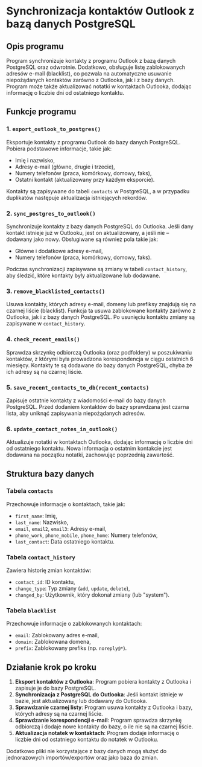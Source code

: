 # Synchronizacja kontaktów Outlook z bazą danych PostgreSQL

## Opis programu
Program synchronizuje kontakty z programu Outlook z bazą danych PostgreSQL oraz odwrotnie. Dodatkowo, obsługuje listę zablokowanych adresów e-mail (blacklist), co pozwala na automatyczne usuwanie niepożądanych kontaktów zarówno z Outlooka, jak i z bazy danych. Program może także aktualizować notatki w kontaktach Outlooka, dodając informację o liczbie dni od ostatniego kontaktu.

## Funkcje programu

### 1. `export_outlook_to_postgres()`
Eksportuje kontakty z programu Outlook do bazy danych PostgreSQL. Pobiera podstawowe informacje, takie jak:
- Imię i nazwisko,
- Adresy e-mail (główne, drugie i trzecie),
- Numery telefonów (praca, komórkowy, domowy, faks),
- Ostatni kontakt (aktualizowany przy każdym eksporcie).

Kontakty są zapisywane do tabeli `contacts` w PostgreSQL, a w przypadku duplikatów następuje aktualizacja istniejących rekordów.

### 2. `sync_postgres_to_outlook()`
Synchronizuje kontakty z bazy danych PostgreSQL do Outlooka. Jeśli dany kontakt istnieje już w Outlooku, jest on aktualizowany, a jeśli nie – dodawany jako nowy. Obsługiwane są również pola takie jak:
- Główne i dodatkowe adresy e-mail,
- Numery telefonów (praca, komórkowy, domowy, faks).

Podczas synchronizacji zapisywane są zmiany w tabeli `contact_history`, aby śledzić, które kontakty były aktualizowane lub dodawane.

### 3. `remove_blacklisted_contacts()`
Usuwa kontakty, których adresy e-mail, domeny lub prefiksy znajdują się na czarnej liście (blacklist). Funkcja ta usuwa zablokowane kontakty zarówno z Outlooka, jak i z bazy danych PostgreSQL. Po usunięciu kontaktu zmiany są zapisywane w `contact_history`.

### 4. `check_recent_emails()`
Sprawdza skrzynkę odbiorczą Outlooka (oraz podfoldery) w poszukiwaniu kontaktów, z którymi była prowadzona korespondencja w ciągu ostatnich 6 miesięcy. Kontakty te są dodawane do bazy danych PostgreSQL, chyba że ich adresy są na czarnej liście.

### 5. `save_recent_contacts_to_db(recent_contacts)`
Zapisuje ostatnie kontakty z wiadomości e-mail do bazy danych PostgreSQL. Przed dodaniem kontaktów do bazy sprawdzana jest czarna lista, aby uniknąć zapisywania niepożądanych adresów.

### 6. `update_contact_notes_in_outlook()`
Aktualizuje notatki w kontaktach Outlooka, dodając informację o liczbie dni od ostatniego kontaktu. Nowa informacja o ostatnim kontakcie jest dodawana na początku notatki, zachowując poprzednią zawartość.

## Struktura bazy danych

### Tabela `contacts`
Przechowuje informacje o kontaktach, takie jak:
- `first_name`: Imię,
- `last_name`: Nazwisko,
- `email`, `email2`, `email3`: Adresy e-mail,
- `phone_work`, `phone_mobile`, `phone_home`: Numery telefonów,
- `last_contact`: Data ostatniego kontaktu.

### Tabela `contact_history`
Zawiera historię zmian kontaktów:
- `contact_id`: ID kontaktu,
- `change_type`: Typ zmiany (`add`, `update`, `delete`),
- `changed_by`: Użytkownik, który dokonał zmiany (lub "system").

### Tabela `blacklist`
Przechowuje informacje o zablokowanych kontaktach:
- `email`: Zablokowany adres e-mail,
- `domain`: Zablokowana domena,
- `prefix`: Zablokowany prefiks (np. `noreply@*`).

## Działanie krok po kroku
1. **Eksport kontaktów z Outlooka**: Program pobiera kontakty z Outlooka i zapisuje je do bazy PostgreSQL.
2. **Synchronizacja z PostgreSQL do Outlooka**: Jeśli kontakt istnieje w bazie, jest aktualizowany lub dodawany do Outlooka.
3. **Sprawdzanie czarnej listy**: Program usuwa kontakty z Outlooka i bazy, których adresy są na czarnej liście.
4. **Sprawdzanie korespondencji e-mail**: Program sprawdza skrzynkę odbiorczą i dodaje nowe kontakty do bazy, o ile nie są na czarnej liście.
5. **Aktualizacja notatek w kontaktach**: Program dodaje informację o liczbie dni od ostatniego kontaktu do notatek w Outlooku.

Dodatkowo pliki nie korzystające z bazy danych mogą służyć do jednorazowych importów/exportów oraz jako baza do zmian. 